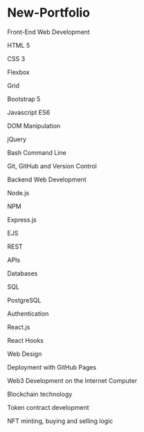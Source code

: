 # New-Portfolio
Front-End Web Development

HTML 5

CSS 3

Flexbox

Grid

Bootstrap 5

Javascript ES6

DOM Manipulation

jQuery

Bash Command Line

Git, GitHub and Version Control

Backend Web Development

Node.js

NPM

Express.js

EJS

REST

APIs

Databases

SQL

PostgreSQL

Authentication

React.js

React Hooks

Web Design

Deployment with GitHub Pages

Web3 Development on the Internet Computer

Blockchain technology

Token contract development

NFT minting, buying and selling logic
